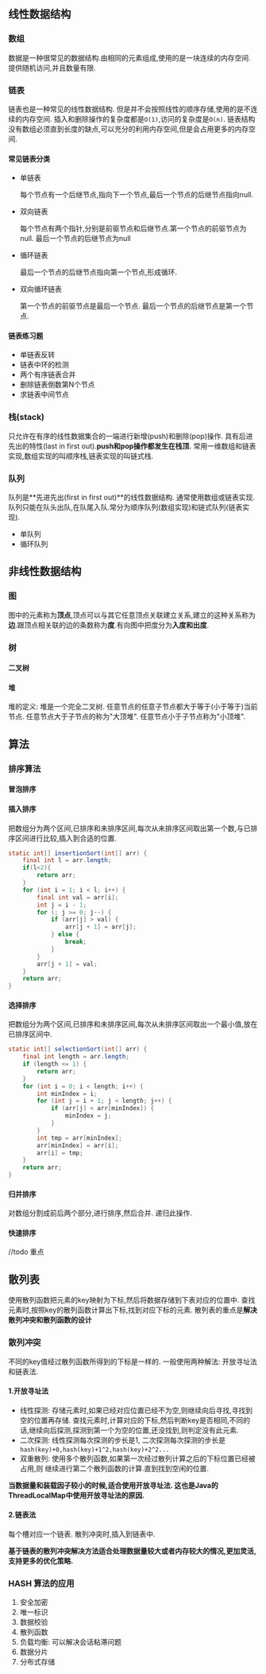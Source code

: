## 线性数据结构

### 数组

数据是一种很常见的数据结构.由相同的元素组成,使用的是一块连续的内存空间. 提供随机访问,并且数量有限.

### 链表

链表也是一种常见的线性数据结构. 但是并不会按照线性的顺序存储,使用的是不连续的内存空间. 插入和删除操作的复杂度都是`O(1)`,访问的复杂度是`O(n)`. 链表结构没有数组必须直到长度的缺点,可以充分的利用内存空间,但是会占用更多的内存空间.

#### 常见链表分类

- 单链表

  每个节点有一个后继节点,指向下一个节点,最后一个节点的后继节点指向null.

- 双向链表

  每个节点有两个指针,分别是前驱节点和后继节点.第一个节点的前驱节点为null. 最后一个节点的后继节点为null

- 循环链表

  最后一个节点的后继节点指向第一个节点,形成循环.

- 双向循环链表

  第一个节点的前驱节点是最后一个节点. 最后一个节点的后继节点是第一个节点.

#### 链表练习题

- 单链表反转
- 链表中环的检测
- 两个有序链表合并
- 删除链表倒数第N个节点
- 求链表中间节点

### 栈(stack)

只允许在有序的线性数据集合的一端进行新增(push)和删除(pop)操作. 具有后进先出的特性(last in first out).**push和pop操作都发生在栈顶.** 常用一维数组和链表实现,数组实现的叫顺序栈,链表实现的叫链式栈.

### 队列

队列是**先进先出(first in first out)**的线性数据结构. 通常使用数组或链表实现. 队列只能在队头出队,在队尾入队.常分为顺序队列(数组实现)和链式队列(链表实现).

- 单队列
- 循环队列

## 非线性数据结构

### 图

图中的元素称为**顶点**,顶点可以与其它任意顶点关联建立关系,建立的这种关系称为**边**.跟顶点相关联的边的条数称为**度**.有向图中把度分为**入度和出度**.

### 树

#### 二叉树

#### 堆

堆的定义: 堆是一个完全二叉树. 任意节点的任意子节点都大于等于(小于等于)当前节点. 任意节点大于子节点的称为"大顶堆". 任意节点小于子节点称为"小顶堆".

## 算法

### 排序算法

#### 冒泡排序

#### 插入排序

把数组分为两个区间,已排序和未排序区间,每次从未排序区间取出第一个数,与已排序区间进行比较,插入到合适的位置.

```java
static int[] insertionSort(int[] arr) {
    final int l = arr.length;
    if(l<2){
        return arr;
    }
    for (int i = 1; i < l; i++) {
        final int val = arr[i];
        int j = i - 1;
        for (; j >= 0; j--) {
            if (arr[j] > val) {
                arr[j + 1] = arr[j];
            } else {
                break;
            }
        }
        arr[j + 1] = val;
    }
    return arr;
}
```



#### 选择排序

把数组分为两个区间,已排序和未排序区间,每次从未排序区间取出一个最小值,放在已排序区间中.

```java
static int[] selectionSort(int[] arr) {
    final int length = arr.length;
    if (length <= 1) {
        return arr;
    }
    for (int i = 0; i < length; i++) {
        int minIndex = i;
        for (int j = i + 1; j < length; j++) {
            if (arr[j] < arr[minIndex]) {
                minIndex = j;
            }
        }
        int tmp = arr[minIndex];
        arr[minIndex] = arr[i];
        arr[i] = tmp;
    }
    return arr;
}
```

#### 归并排序

对数组分割成前后两个部分,进行排序,然后合并. 递归此操作.

#### 快速排序

//todo 重点



## 散列表

使用散列函数把元素的key映射为下标,然后将数据存储到下表对应的位置中. 查找元素时,按照key的散列函数计算出下标,找到对应下标的元素. 散列表的重点是**解决散列冲突和散列函数的设计**

### 散列冲突

不同的key值经过散列函数所得到的下标是一样的. 一般使用两种解法: 开放寻址法和链表法.

#### 1.开放寻址法

- 线性探测: 存储元素时,如果已经对应位置已经不为空,则继续向后寻找,寻找到空的位置再存储.  查找元素时,计算对应的下标,然后判断key是否相同,不同的话,继续向后探测,探测到第一个为空的位置,还没找到,则判定没有此元素.
- 二次探测: 线性探测每次探测的步长是1, 二次探测每次探测的步长是`hash(key)+0,hash(key)+1^2,hash(key)+2^2...`
- 双重散列: 使用多个散列函数,如果第一次经过散列计算之后的下标位置已经被占用,则 继续进行第二个散列函数的计算.直到找到空闲的位置.

**当数据量和装载因子较小的时候,适合使用开放寻址法. 这也是Java的ThreadLocalMap中使用开放寻址法的原因.**

#### 2.链表法

每个槽对应一个链表. 散列冲突时,插入到链表中.

**基于链表的散列冲突解决方法适合处理数据量较大或者内存较大的情况,更加灵活,支持更多的优化策略.**

### HASH 算法的应用

1. 安全加密
2. 唯一标识
3. 数据校验
4. 散列函数
5. 负载均衡: 可以解决会话粘滞问题
6. 数据分片
7. 分布式存储
